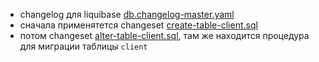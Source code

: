 * changelog для liquibase [db.changelog-master.yaml](landscape/src/main/resources/db/changelog/db.changelog-master.yaml)
* сначала применятется changeset [create-table-client.sql](landscape/src/main/resources/db/create-table-client.sql)
* потом changeset [alter-table-client.sql](landscape/src/main/resources/db/alter-table-client.sql), там же находится процедура для миграции таблицы `client`